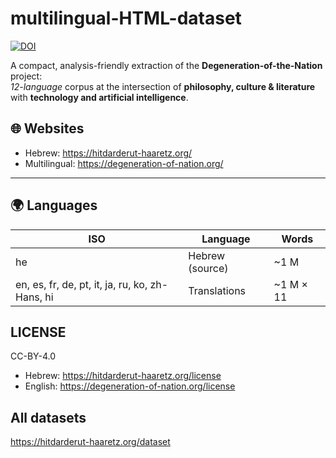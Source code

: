 # multilingual-HTML-dataset
[![DOI](https://zenodo.org/badge/1021100370.svg)](https://doi.org/10.5281/zenodo.16001657)

A compact, analysis-friendly extraction of the **Degeneration-of-the-Nation** project:  
*12-language* corpus at the intersection of **philosophy, culture & literature** with **technology and artificial intelligence**.

## 🌐 Websites
- Hebrew: https://hitdarderut-haaretz.org/
- Multilingual: https://degeneration-of-nation.org/
---

## 🌍 Languages
| ISO | Language | Words |
|-----|----------|--------|
| he  | Hebrew (source) | ~1 M |
| en, es, fr, de, pt, it, ja, ru, ko, zh-Hans, hi | Translations | ~1 M × 11 |

## LICENSE
CC-BY-4.0
- Hebrew: https://hitdarderut-haaretz.org/license
- English: https://degeneration-of-nation.org/license

## All datasets
https://hitdarderut-haaretz.org/dataset

